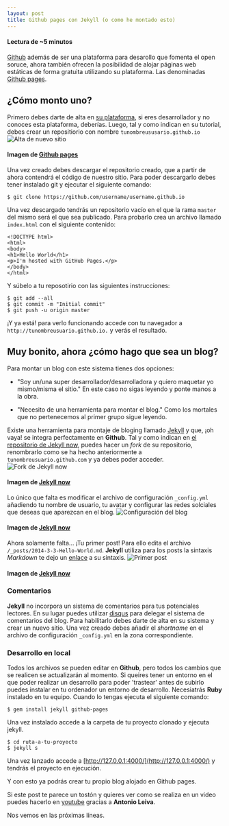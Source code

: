 ```yaml
---
layout: post
title: Github pages con Jekyll (o como he montado esto)
---
```


#### Lectura de ~5 minutos

[Github](http://github.com) además de ser una plataforma para desarollo que fomenta el open soruce, ahora también ofrecen la posibilidad de alojar páginas web estáticas de forma gratuita utilizando su plataforma. Las denominadas [Github pages](https://pages.github.com/).
## ¿Cómo monto uno?
 Primero debes darte de alta en [su plataforma](http://github.com), si eres desarrollador y no conoces esta plataforma, deberías. Luego, tal y como indican en su tutorial, debes crear un repositiorio con nombre `tunombreususario.github.io`![Alta de nuevo sitio](https://pages.github.com/images/user-repo@2x.png  "Alta de nuevo sitio")
 
#### Imagen  de [Github pages](https://pages.github.com/)

Una vez creado debes descargar el repositorio creado, que a partir de ahora contendrá el código de nuestro sitio. Para poder descargarlo debes tener instalado git y ejecutar el siguiente comando:
~~~
$ git clone https://github.com/username/username.github.io
~~~
Una vez descargado tendrás un repositorio vacío en el que la rama `master` del mismo será el que sea publicado. Para probarlo crea un archivo llamado `index.html` con el siguiente contenido:
~~~
<!DOCTYPE html>
<html>
<body>
<h1>Hello World</h1>
<p>I'm hosted with GitHub Pages.</p>
</body>
</html>
~~~
Y súbelo a tu reposotirio con las siguientes instrucciones:
~~~
$ git add --all
$ git commit -m "Initial commit"
$ git push -u origin master
~~~
¡Y ya está! para verlo funcionando accede con tu navegador a `http://tunombreusuario.github.io.` y verás el resultado.
## Muy bonito, ahora ¿cómo hago que sea un blog?
Para montar un blog con este sistema tienes dos opciones:

- "Soy un/una super desarrollador/desarrolladora y  quiero maquetar yo mismo/misma el sitio." En este caso no sigas leyendo y ponte manos a la obra.

- "Necesito de una herramienta para montar el blog." Como los mortales que no pertenecemos al primer grupo sigue leyendo.

Existe una herramienta para montaje de bloging llamado [Jekyll](https://jekyllrb.com/) y que, ¡oh vaya! se integra perfectamente en **Github**. 
Tal y como indican en [el repositorio de Jekyll now](https://github.com/barryclark/jekyll-now), puedes hacer un *fork* de su repositorio, renombrarlo como se ha hecho anteriormente a `tunombreusuario.github.com` y ya debes poder acceder.
![Fork de Jekyll now](https://raw.githubusercontent.com/44r0n/44r0n.github.io/master/images/step1.gif  "Fork de Jekyll now")
#### Imagen de [Jekyll now](https://github.com/barryclark/jekyll-now) 
Lo único que falta es modificar el archivo de configuración `_config.yml` añadiendo tu nombre de usuario, tu avatar y configurar las redes solciales que deseas que aparezcan en el blog.
![Configuración del blog](https://raw.githubusercontent.com/44r0n/44r0n.github.io/master/images/config.png  "Configuración del blog")
#### Imagen de [Jekyll now](https://github.com/barryclark/jekyll-now) 
Ahora solamente falta... ¡Tu primer post! Para ello edita el archivo `/_posts/2014-3-3-Hello-World.md`. **Jekyll** utiliza para los posts la sintaxis *Markdown* te dejo un [enlace](https://github.com/adam-p/markdown-here/wiki/Markdown-Cheatsheet)  a su sintaxis.
![Primer post](https://raw.githubusercontent.com/44r0n/44r0n.github.io/master/images/first-post.png  "Primer post")

#### Imagen de [Jekyll now](https://github.com/barryclark/jekyll-now) 
### Comentarios
**Jekyll** no incorpora un sistema de comentarios para tus potenciales lectores. En su lugar puedes utilizar [disqus](http://disqus.com) para delegar el sistema de comentarios del blog. Para habilitarlo debes darte de alta en su sistema y crear un nuevo sitio. Una vez creado debes añadir el *shortname* en el archivo de configuración `_config.yml` en la zona correspondiente.
### Desarrollo en local
Todos los archivos se pueden editar en **Github**, pero todos los cambios que se realicen se actualizarán al momento. Si queires tener un entorno en el que poder realizar un desarrollo para poder 'trastear' antes de subirlo puedes instalar en tu ordenador un entorno de desarrollo. Necesiatrás **Ruby** instalado en tu equipo. Cuando lo tengas ejecuta el siguiente comando:
~~~
$ gem install jekyll github-pages
~~~
Una vez instalado accede a la carpeta de tu proyecto clonado y ejecuta jekyll.
~~~
$ cd ruta-a-tu-proyecto
$ jekyll s
~~~
Una vez lanzado accede a [http://127.0.0.1:4000/](http://127.0.0.1:4000/) y tendrás el proyecto en ejecución.

Y con esto ya podrás crear tu propio blog alojado en Github pages.

Si este post te parece un tostón y quieres ver como se realiza en un video puedes hacerlo en [youtube](https://www.youtube.com/watch?v=lsvRyE5tPQQ&t=681s)  gracias a **Antonio Leiva**.

Nos vemos en las próximas líneas.